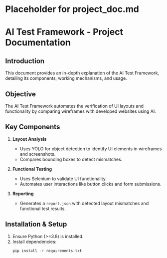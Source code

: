 # Placeholder for project_doc.md
# AI Test Framework - Project Documentation

## Introduction
This document provides an in-depth explanation of the AI Test Framework, detailing its components, working mechanisms, and usage.

## Objective
The AI Test Framework automates the verification of UI layouts and functionality by comparing wireframes with developed websites using AI.

## Key Components
1. **Layout Analysis**
   - Uses YOLO for object detection to identify UI elements in wireframes and screenshots.
   - Compares bounding boxes to detect mismatches.

2. **Functional Testing**
   - Uses Selenium to validate UI functionality.
   - Automates user interactions like button clicks and form submissions.

3. **Reporting**
   - Generates a `report.json` with detected layout mismatches and functional test results.

## Installation & Setup
1. Ensure Python (>=3.8) is installed.
2. Install dependencies:
   ```bash
   pip install -r requirements.txt
